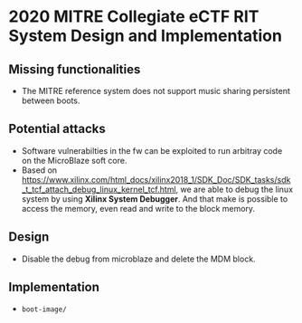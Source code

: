 # 2020 MITRE Collegiate eCTF RIT System Design and Implementation

## Missing functionalities

 * The MITRE reference system does not support music sharing persistent between boots.

## Potential attacks

 * Software vulnerabilties in the fw can be exploited to run arbitray code on the MicroBlaze soft core.
 * Based on https://www.xilinx.com/html_docs/xilinx2018_1/SDK_Doc/SDK_tasks/sdk_t_tcf_attach_debug_linux_kernel_tcf.html, we are able to debug the linux system by using **Xilinx System Debugger**. And that make is possible to access the memory, even read and write to the block memory.

## Design

 * Disable the debug from microblaze and delete the MDM block.

## Implementation

 * `boot-image/` 
